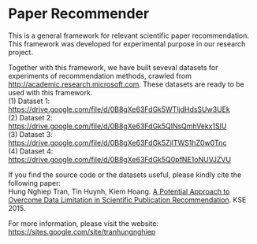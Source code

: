 # Paper Recommender
This is a general framework for relevant scientific paper recommendation. This framework was developed for experimental purpose in our research project.

Together with this framework, we have built seveval datasets for experiments of recommendation methods, crawled from http://academic.research.microsoft.com. These datasets are ready to be used with this framework.
<br/>(1) Dataset 1: https://drive.google.com/file/d/0B8gXe63FdGk5WTljdHdsSUw3UEk
<br/>(2) Dataset 2: https://drive.google.com/file/d/0B8gXe63FdGk5QlNsQmhVekx1SlU
<br/>(3) Dataset 3: https://drive.google.com/file/d/0B8gXe63FdGk5ZjlTWS1hZ0w0Tnc
<br/>(4) Dataset 4: https://drive.google.com/file/d/0B8gXe63FdGk5Q0pfNE1oNUVJZVU

If you find the source code or the datasets useful, please kindly cite the following paper:
<br/>Hung Nghiep Tran, Tin Huynh, Kiem Hoang. <a href="https://scholar.google.com.vn/citations?view_op=view_citation&hl=en&citation_for_view=fYPeEWkAAAAJ:9ZlFYXVOiuMC" target="_blank">A Potential Approach to Overcome Data Limitation in Scientific Publication Recommendation</a>. KSE 2015.

For more information, please visit the website: https://sites.google.com/site/tranhungnghiep
